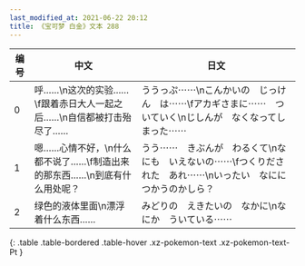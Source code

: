 ```yaml
---
last_modified_at: 2021-06-22 20:12
title: 《宝可梦 白金》文本 288
---
```

| 编号 | 中文 | 日文 |
| ---- | ---- | ---- |
| 0 | 呼……\n这次的实验……\f跟着赤日大人一起之后……\n自信都被打击殆尽了…… | ううっぷ⋯⋯\nこんかいの　じっけん　は⋯⋯\fアカギさまに⋯⋯　ついていく\nじしんが　なくなってしまった⋯⋯ |
| 1 | 嗯……心情不好，\n什么都不说了……\f制造出来的那东西……\n到底有什么用处呢？ | うう⋯⋯　きぶんが　わるくて\nなにも　いえないの⋯⋯\fつくりだされた　あれ⋯⋯\nいったい　なにに　つかうのかしら？ |
| 2 | 绿色的液体里面\n漂浮着什么东西…… | みどりの　えきたいの　なかに\nなにか　ういている⋯⋯ |
{: .table .table-bordered .table-hover .xz-pokemon-text .xz-pokemon-text-Pt }